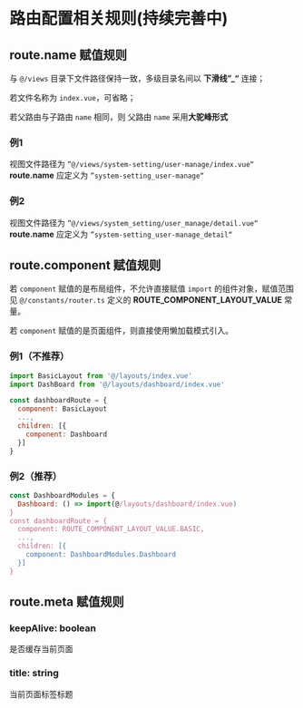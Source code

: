 # 路由配置相关规则(持续完善中)

## route.name 赋值规则

与 `@/views` 目录下文件路径保持一致，多级目录名间以 **下滑线”_“** 连接；

若文件名称为 `index.vue`，可省略；

若父路由与子路由 `name` 相同，则 父路由 `name` 采用**大驼峰形式**

### 例1

视图文件路径为 `”@/views/system-setting/user-manage/index.vue“`
**route.name** 应定义为 `”system-setting_user-manage“`

### 例2

视图文件路径为 `”@/views/system_setting/user_manage/detail.vue“`
**route.name** 应定义为 `”system-setting_user-manage_detail“`

## route.component 赋值规则

若 `component` 赋值的是布局组件，不允许直接赋值 `import` 的组件对象，赋值范围见 `@/constants/router.ts` 定义的 **ROUTE_COMPONENT_LAYOUT_VALUE** 常量。

若 `component` 赋值的是页面组件，则直接使用懒加载模式引入。

### 例1（不推荐）

```javascript
import BasicLayout from '@/layouts/index.vue'
import DashBoard from '@/layouts/dashboard/index.vue'

const dashboardRoute = {
  component: BasicLayout
  ...,
  children: [{
    component: Dashboard
  }]
}
```

### 例2（推荐）

```javascript
const DashboardModules = {
  Dashboard: () => import(@/layouts/dashboard/index.vue)
}
const dashboardRoute = {
  component: ROUTE_COMPONENT_LAYOUT_VALUE.BASIC,
  ...,
  children: [{
    component: DashboardModules.Dashboard
  }]
}
```

## route.meta 赋值规则

### keepAlive: boolean

是否缓存当前页面

### title: string

当前页面标签标题
